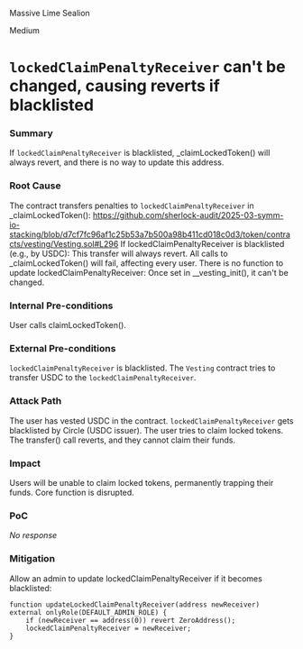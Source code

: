 Massive Lime Sealion

Medium

# `lockedClaimPenaltyReceiver` can't be changed, causing reverts if blacklisted

### Summary

If `lockedClaimPenaltyReceiver` is blacklisted, _claimLockedToken() will always revert, and there is no way to update this address.

### Root Cause

The contract transfers penalties to `lockedClaimPenaltyReceiver` in _claimLockedToken():
https://github.com/sherlock-audit/2025-03-symm-io-stacking/blob/d7cf7fc96af1c25b53a7b500a98b411cd018c0d3/token/contracts/vesting/Vesting.sol#L296
If lockedClaimPenaltyReceiver is blacklisted (e.g., by USDC):
This transfer will always revert.
All calls to _claimLockedToken() will fail, affecting every user.
There is no function to update lockedClaimPenaltyReceiver:
Once set in __vesting_init(), it can't be changed.


### Internal Pre-conditions

User calls claimLockedToken().

### External Pre-conditions

`lockedClaimPenaltyReceiver` is blacklisted.
The `Vesting` contract tries to transfer USDC to the `lockedClaimPenaltyReceiver`.

### Attack Path

The user has vested USDC in the contract.
`lockedClaimPenaltyReceiver` gets blacklisted by Circle (USDC issuer).
The user tries to claim locked tokens.
The transfer() call reverts, and they cannot claim their funds.

### Impact

Users will be unable to claim locked tokens, permanently trapping their funds.
Core function is disrupted.

### PoC

_No response_

### Mitigation

Allow an admin to update lockedClaimPenaltyReceiver if it becomes blacklisted:
```solidity
function updateLockedClaimPenaltyReceiver(address newReceiver) external onlyRole(DEFAULT_ADMIN_ROLE) {
    if (newReceiver == address(0)) revert ZeroAddress();
    lockedClaimPenaltyReceiver = newReceiver;
}
```